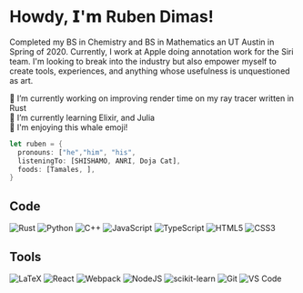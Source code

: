 # Howdy, 𝗜'𝗺 Ruben Dimas!

Completed my BS in Chemistry and BS in Mathematics an UT Austin in Spring of 2020. Currently, I work at Apple doing annotation work for the Siri team. I'm looking to break into the industry but also empower myself to create tools, experiences, and anything whose usefulness is unquestioned as art.

🦀 I’m currently working on improving render time on my ray tracer written in Rust<br /> 
🌱 I’m currently learning Elixir, and Julia  <br /> 
🐋 I'm enjoying this whale emoji! <br /> 

```rust
let ruben = {
  pronouns: ["he","him", "his",
  listeningTo: [SHISHAMO, ANRI, Doja Cat],
  foods: [Tamales, ],
}
```


## Code
![Rust](https://img.shields.io/badge/rust-%23000000.svg?&style=flat-square&logo=rust&logoColor=white)
![Python](https://img.shields.io/badge/python-%2314354C.svg?&style=flat-square&logo=python&logoColor=white)
![C++](https://img.shields.io/badge/c++-%2300599C.svg?style=flat-square&logo=c%2B%2B&logoColor=white)
![JavaScript](https://img.shields.io/badge/-JavaScript-%23F7DF1C?style=flat-square&logo=javascript&logoColor=000000&labelColor=%23F7DF1C&color=%23FFCE5A)
![TypeScript](https://img.shields.io/badge/-TypeScript-007ACC?style=flat-square&logo=typescript&logoColor=white)
![HTML5](https://img.shields.io/badge/-HTML5-%23E44D27?style=flat-square&logo=html5&logoColor=ffffff)
![CSS3](https://img.shields.io/badge/-CSS3-%231572B6?style=flat-square&logo=css3)

## Tools
![LaTeX](https://img.shields.io/badge/latex-%23008080.svg?style=flat-square&logo=latex&logoColor=white)
![React](https://img.shields.io/badge/-React-%23282C34?style=flat-square&logo=react)
![Webpack](https://img.shields.io/badge/-Webpack-%232C3A42?style=flat-square&logo=webpack)
![NodeJS](https://img.shields.io/badge/node.js-6DA55F?style=flat-square&logo=node.js&logoColor=white)
![scikit-learn](https://img.shields.io/badge/scikit--learn-%23F7931E.svg?style=flat-square&logo=scikit-learn&logoColor=white)
![Git](https://img.shields.io/badge/-Git-%23F05032?style=flat-square&logo=git&logoColor=%23ffffff)
![VS Code](https://img.shields.io/badge/-VSCode-%23007ACC?style=flat-square&logo=visual-studio-code)


<!--
**rdimas-ut/rdimas-ut** is a ✨ _special_ ✨ repository because its `README.md` (this file) appears on your GitHub profile.

Here are some ideas to get you started:

- 🔭 I’m currently working on ...
- 🌱 I’m currently learning ...
- 👯 I’m looking to collaborate on ...
- 🤔 I’m looking for help with ...
- 💬 Ask me about ...
- 📫 How to reach me: ...
- 😄 Pronouns: ...
- ⚡ Fun fact: ...
-->

